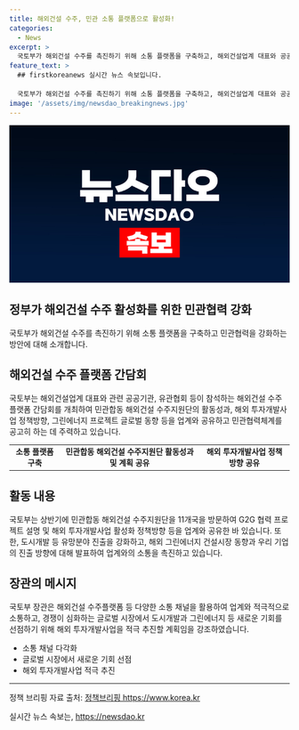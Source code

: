 ```yaml
---
title: 해외건설 수주, 민관 소통 플랫폼으로 활성화!
categories:
  - News
excerpt: >
  국토부가 해외건설 수주를 촉진하기 위해 소통 플랫폼을 구축하고, 해외건설업계 대표와 공공기관 등이 참석하는 간담회를 개최한다. 민관합동 해외건설 수주지원단의 활동성과, 해외 투자개발사업 정책방향과 시장동향을 공유할 예정이며, 민관협력체계를 강화하는 계획이다. 또한, 해외 건설산업의 체질개선과 해외 투자개발사업 활성화 정책방향에 대한 논의와 단계별 지원 역할의 수행이 예정되어 있다. 에너지경제연구원과 해외건설협회는 해외 그린에너지 건설시장의 동향과 우리 기업의 진출 방향에 대한 발표를 진행할 예정이며, 정부는 다양한 소통 채널을 통해 업계와 소통함으로써 해외 투자개발사업을 추진할 것이라고 강조했다.
feature_text: >
  ## firstkoreanews 실시간 뉴스 속보입니다.

  국토부가 해외건설 수주를 촉진하기 위해 소통 플랫폼을 구축하고, 해외건설업계 대표와 공공기관 등이 참석하는 간담회를 개최한다. 민관합동 해외건설 수주지원단의 활동성과, 해외 투자개발사업 정책방향과 시장동향을 공유할 예정이며, 민관협력체계를 강화하는 계획이다. 또한, 해외 건설산업의 체질개선과 해외 투자개발사업 활성화 정책방향에 대한 논의와 단계별 지원 역할의 수행이 예정되어 있다. 에너지경제연구원과 해외건설협회는 해외 그린에너지 건설시장의 동향과 우리 기업의 진출 방향에 대한 발표를 진행할 예정이며, 정부는 다양한 소통 채널을 통해 업계와 소통함으로써 해외 투자개발사업을 추진할 것이라고 강조했다.
image: '/assets/img/newsdao_breakingnews.jpg'
---
```


<p><img src="/assets/img/newsdao_breakingnews.jpg" alt="firstkoreanews 속보" /></p>

<h2>정부가 해외건설 수주 활성화를 위한 민관협력 강화</h2>

<p data-ke-size="size16">국토부가 해외건설 수주를 촉진하기 위해 소통 플랫폼을 구축하고 민관협력을 강화하는 방안에 대해 소개합니다.</p>

<h2 data-ke-size="size26">해외건설 수주 플랫폼 간담회</h2>

<p data-ke-size="size16">국토부는 해외건설업계 대표와 관련 공공기관, 유관협회 등이 참석하는 해외건설 수주 플랫폼 간담회를 개최하여 민관합동 해외건설 수주지원단의 활동성과, 해외 투자개발사업 정책방향, 그린에너지 프로젝트 글로벌 동향 등을 업계와 공유하고 민관협력체계를 공고히 하는 데 주력하고 있습니다.</p>

<table>
    <tr>
        <td style="text-align: center; height: 17px;"><b>소통 플랫폼 구축</b></td>
        <td style="text-align: center; height: 17px;"><b>민관합동 해외건설 수주지원단 활동성과 및 계획 공유</b></td>
        <td style="text-align: center; height: 17px;"><b>해외 투자개발사업 정책방향 공유</b></td>
    </tr>
</table>

<h2 data-ke-size="size26">활동 내용</h2>

<p data-ke-size="size16">국토부는 상반기에 민관합동 해외건설 수주지원단을 11개국을 방문하여 G2G 협력 프로젝트 설명 및 해외 투자개발사업 활성화 정책방향 등을 업계와 공유한 바 있습니다. 또한, 도시개발 등 유망분야 진출을 강화하고, 해외 그린에너지 건설시장 동향과 우리 기업의 진출 방향에 대해 발표하여 업계와의 소통을 촉진하고 있습니다.</p>

<h2 data-ke-size="size26">장관의 메시지</h2>

<p data-ke-size="size16">국토부 장관은 해외건설 수주플랫폼 등 다양한 소통 채널을 활용하여 업계와 적극적으로 소통하고, 경쟁이 심화하는 글로벌 시장에서 도시개발과 그린에너지 등 새로운 기회를 선점하기 위해 해외 투자개발사업을 적극 추진할 계획임을 강조하였습니다.</p>

<ul>
    <li>소통 채널 다각화</li>
    <li>글로벌 시장에서 새로운 기회 선점</li>
    <li>해외 투자개발사업 적극 추진</li>
</ul>

<hr>

<p data-ke-size="size16">정책 브리핑 자료 출처: <a href="https://www.korea.kr">정책브리핑 https://www.korea.kr</a></p>
실시간 뉴스 속보는, <a href="https://newsdao.kr" rel="dofollow">https://newsdao.kr</a>


